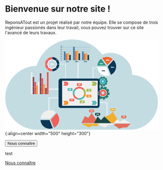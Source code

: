 <head>
  <meta charset="utf-8" />
  <title>RéponsAtout</title>
</head>


# Bienvenue sur notre site !

ReponsATout est un projet réalisé par notre équipe. Elle se compose de trois ingénieur passionés dans leur travail, vous pouvez trouver sur ce site l'avancé de leurs travaux.

![Banner](./assets/Images/page_p.png){:align=center width="500" height="300"}


<button type="button" class="btn btn-info">Nous connaître</button>

test

<a href="https://github.com/Eva-Joly/ReponsAtout" class="btn btn-info">Nous connaître</a>
